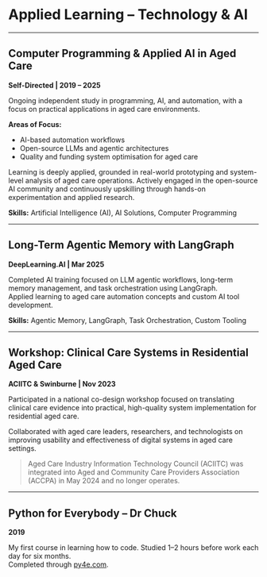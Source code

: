 
# Applied Learning – Technology & AI

---

## Computer Programming & Applied AI in Aged Care  
**Self-Directed | 2019 – 2025**

Ongoing independent study in programming, AI, and automation, with a focus on practical applications in aged care environments.

**Areas of Focus:**
- AI-based automation workflows  
- Open-source LLMs and agentic architectures  
- Quality and funding system optimisation for aged care  

Learning is deeply applied, grounded in real-world prototyping and system-level analysis of aged care operations. Actively engaged in the open-source AI community and continuously upskilling through hands-on experimentation and applied research.

**Skills:** Artificial Intelligence (AI), AI Solutions, Computer Programming

---

## Long-Term Agentic Memory with LangGraph  
**DeepLearning.AI | Mar 2025**

Completed AI training focused on LLM agentic workflows, long-term memory management, and task orchestration using LangGraph.  
Applied learning to aged care automation concepts and custom AI tool development.

**Skills:** Agentic Memory, LangGraph, Task Orchestration, Custom Tooling

---

## Workshop: Clinical Care Systems in Residential Aged Care  
**ACIITC & Swinburne | Nov 2023**

Participated in a national co-design workshop focused on translating clinical care evidence into practical, high-quality system implementation for residential aged care.

Collaborated with aged care leaders, researchers, and technologists on improving usability and effectiveness of digital systems in aged care settings.

> Aged Care Industry Information Technology Council (ACIITC) was integrated into Aged and Community Care Providers Association (ACCPA) in May 2024 and no longer operates.

---

## Python for Everybody – Dr Chuck  
**2019**

My first course in learning how to code. Studied 1–2 hours before work each day for six months.  
Completed through [py4e.com](https://www.py4e.com).
